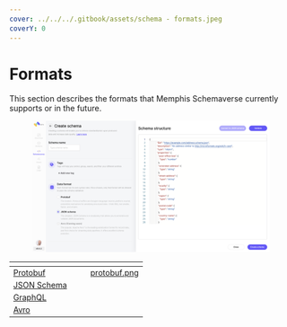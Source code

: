 ```yaml
---
cover: ../../../.gitbook/assets/schema - formats.jpeg
coverY: 0
---
```


# Formats

This section describes the formats that Memphis Schemaverse currently supports or in the future.

<figure><img src="../../../.gitbook/assets/Screen Shot 2022-12-05 at 21.14.14.png" alt=""><figcaption></figcaption></figure>

<table data-view="cards"><thead><tr><th></th><th data-hidden></th><th data-hidden></th><th data-hidden data-type="files"></th></tr></thead><tbody><tr><td><a href="protobuf.md">Protobuf</a></td><td></td><td></td><td><a href="../../../.gitbook/assets/protobuf.png">protobuf.png</a></td></tr><tr><td><a href="json-schema.md">JSON Schema</a></td><td></td><td></td><td></td></tr><tr><td><a href="graphql.md">GraphQL</a></td><td></td><td></td><td></td></tr><tr><td><a href="avro.md">Avro</a></td><td></td><td></td><td></td></tr></tbody></table>
